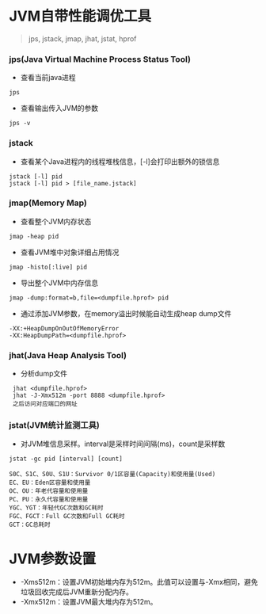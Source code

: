 # JVM自带性能调优工具
> jps, jstack, jmap, jhat, jstat, hprof

### jps(Java Virtual Machine Process Status Tool)
* 查看当前java进程
```
jps
```

* 查看输出传入JVM的参数
```
jps -v
```

### jstack
* 查看某个Java进程内的线程堆栈信息，[-l]会打印出额外的锁信息
```
jstack [-l] pid
jstack [-l] pid > [file_name.jstack]
```

### jmap(Memory Map)
* 查看整个JVM内存状态
```
jmap -heap pid
```
    
* 查看JVM堆中对象详细占用情况
```
jmap -histo[:live] pid
```

* 导出整个JVM中内存信息
```
jmap -dump:format=b,file=<dumpfile.hprof> pid
```

* 通过添加JVM参数，在memory溢出时候能自动生成heap dump文件
```
-XX:+HeapDumpOnOutOfMemoryError
-XX:HeapDumpPath=<dumpfile.hprof>
```

### jhat(Java Heap Analysis Tool)
* 分析dump文件
```
 jhat <dumpfile.hprof>
 jhat -J-Xmx512m -port 8888 <dumpfile.hprof>
 之后访问对应端口的网址
```

### jstat(JVM统计监测工具)
* 对JVM堆信息采样。interval是采样时间间隔(ms)，count是采样数

```
jstat -gc pid [interval] [count]

S0C、S1C、S0U、S1U：Survivor 0/1区容量(Capacity)和使用量(Used)
EC、EU：Eden区容量和使用量
OC、OU：年老代容量和使用量
PC、PU：永久代容量和使用量
YGC、YGT：年轻代GC次数和GC耗时
FGC、FGCT：Full GC次数和Full GC耗时
GCT：GC总耗时
```


# JVM参数设置
* -Xms512m：设置JVM初始堆内存为512m。此值可以设置与-Xmx相同，避免垃圾回收完成后JVM重新分配内存。
* -Xmx512m：设置JVM最大堆内存为512m。

